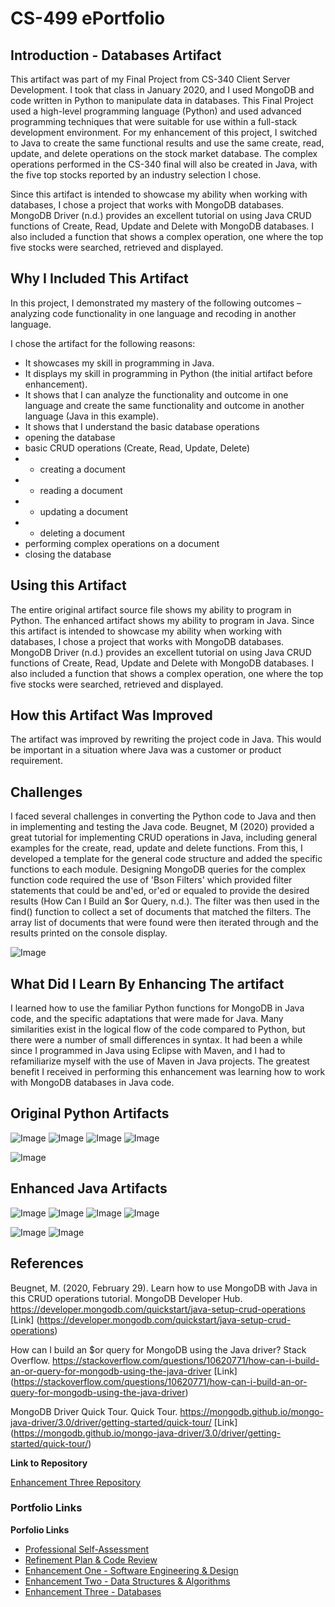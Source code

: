 # CS-499 ePortfolio

## Introduction - Databases Artifact

This artifact was part of my Final Project from CS-340 Client Server Development. I took that class in January 2020, and I used MongoDB and code written in Python to manipulate data in databases. This Final Project used a high-level programming language (Python) and used advanced programming techniques that were suitable for use within a full-stack development environment. For my enhancement of this project, I switched to Java to create the same functional results and use the same create, read, update, and delete operations on the stock market database. The complex operations performed in the CS-340 final will also be created in Java, with the five top stocks reported by an industry selection I chose.

Since this artifact is intended to showcase my ability when working with databases, I chose a project that works with MongoDB databases. MongoDB Driver (n.d.) provides an excellent tutorial on using Java CRUD functions of Create, Read, Update and Delete with MongoDB databases. I also included a function that shows a complex operation, one where the top five stocks were searched, retrieved and displayed.

## Why I Included This Artifact

In this project, I demonstrated my mastery of the following outcomes – analyzing code functionality in one language and recoding in another language.

I chose the artifact for the following reasons:
-	It showcases my skill in programming in Java.
-	It displays my skill in programming in Python (the initial artifact before enhancement).
-	It shows that I can analyze the functionality and outcome in one language and create the same functionality and outcome in another language (Java in this example).
-	It shows that I understand the basic database operations
-	opening the database
- basic CRUD operations (Create, Read, Update, Delete)
- -	creating a document
- -	reading a document
- - updating a document
- -	deleting a document
-	performing complex operations on a document
-	closing the database

## Using this Artifact

The entire original artifact source file shows my ability to program in Python. The enhanced artifact shows my ability to program in Java.
Since this artifact is intended to showcase my ability when working with databases, I chose a project that works with MongoDB databases. MongoDB Driver (n.d.) provides an excellent tutorial on using Java CRUD functions of Create, Read, Update and Delete with MongoDB databases. I also included a function that shows a complex operation, one where the top five stocks were searched, retrieved and displayed.

## How this Artifact Was Improved

The artifact was improved by rewriting the project code in Java. This would be important in a situation where Java was a customer or product requirement.

## Challenges

I faced several challenges in converting the Python code to Java and then in implementing and testing the Java code. Beugnet, M (2020) provided a great tutorial for implementing CRUD operations in Java, including general examples for the create, read, update and delete functions. From this, I developed a template for the general code structure and added the specific functions to each module. Designing MongoDB queries for the complex function code required the use of 'Bson Filters' which provided filter statements that could be and'ed, or'ed or equaled to provide the desired results (How Can I Build an $or Query, n.d.). The filter was then used in the find() function to collect a set of documents that matched the filters. The array list of documents that were found were then iterated through and the results printed on the console display.

![Image](images/E3/UsingFilters.png)


## What Did I Learn By Enhancing The artifact

I learned how to use the familiar Python functions for MongoDB in Java code, and the specific adaptations that were made for Java. Many similarities exist in the logical flow of the code compared to Python, but there were a number of small differences in syntax. It had been a while since I programmed in Java using Eclipse with Maven, and I had to refamiliarize myself with the use of Maven in Java projects.
The greatest benefit I received in performing this enhancement was learning how to work with MongoDB databases in Java code.

## Original Python Artifacts

![Image](images/E3/PythonCreate.png)
![Image](images/E3/PythonRead.png)
![Image](images/E3/PythonUpdate.png)
![Image](images/E3/PythonDelete.png)

![Image](images/E2/PythonComplex.png)

## Enhanced Java Artifacts

![Image](images/E3/JavaCreate.png)
![Image](images/E3/JavaRead.png)
![Image](images/E3/JavaUpdate.png)
![Image](images/E3/JavaDelete.png)

![Image](images/E2/JavaComplex1.png)
![Image](images/E2/JavaComplex2.png)

## References

Beugnet, M. (2020, February 29). Learn how to use MongoDB with Java in this CRUD operations tutorial. MongoDB Developer Hub. https://developer.mongodb.com/quickstart/java-setup-crud-operations
[Link] (https://developer.mongodb.com/quickstart/java-setup-crud-operations)

How can I build an $or query for MongoDB using the Java driver? Stack Overflow. https://stackoverflow.com/questions/10620771/how-can-i-build-an-or-query-for-mongodb-using-the-java-driver
[Link] (https://stackoverflow.com/questions/10620771/how-can-i-build-an-or-query-for-mongodb-using-the-java-driver)

MongoDB Driver Quick Tour. Quick Tour. https://mongodb.github.io/mongo-java-driver/3.0/driver/getting-started/quick-tour/
[Link] (https://mongodb.github.io/mongo-java-driver/3.0/driver/getting-started/quick-tour/)

**Link to Repository**

[Enhancement Three Repository](https://github.com/w-coleman-moore/EnhancementThree)

### Portfolio Links

**Porfolio Links**<br>
* [Professional Self-Assessment](index.md)<br>
* [Refinement Plan & Code Review](CodeReview.md)<br>
* [Enhancement One - Software Engineering & Design](EnhancementOne.md)<br>
* [Enhancement Two - Data Structures & Algorithms](EnhancementTwo.md)<br>
* [Enhancement Three - Databases](EnhancementThree.md)
